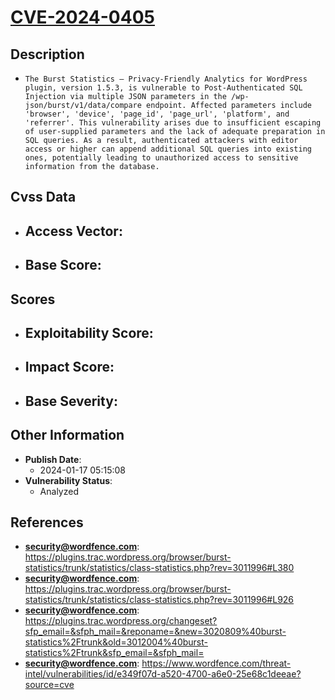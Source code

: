 
# [CVE-2024-0405](https://plugins.trac.wordpress.org/browser/burst-statistics/trunk/statistics/class-statistics.php?rev=3011996#L380)

## Description

- `The Burst Statistics – Privacy-Friendly Analytics for WordPress plugin, version 1.5.3, is vulnerable to Post-Authenticated SQL Injection via multiple JSON parameters in the /wp-json/burst/v1/data/compare endpoint. Affected parameters include 'browser', 'device', 'page_id', 'page_url', 'platform', and 'referrer'. This vulnerability arises due to insufficient escaping of user-supplied parameters and the lack of adequate preparation in SQL queries. As a result, authenticated attackers with editor access or higher can append additional SQL queries into existing ones, potentially leading to unauthorized access to sensitive information from the database.`

## Cvss Data

- **Access Vector**:
  - 
- **Base Score**:
  - 

## Scores

- **Exploitability Score**:
  - 
- **Impact Score**:
  - 
- **Base Severity**:
  - 

## Other Information

- **Publish Date**:
  - 2024-01-17 05:15:08
- **Vulnerability Status**:
  - Analyzed

## References

- **security@wordfence.com**: https://plugins.trac.wordpress.org/browser/burst-statistics/trunk/statistics/class-statistics.php?rev=3011996#L380
- **security@wordfence.com**: https://plugins.trac.wordpress.org/browser/burst-statistics/trunk/statistics/class-statistics.php?rev=3011996#L926
- **security@wordfence.com**: https://plugins.trac.wordpress.org/changeset?sfp_email=&sfph_mail=&reponame=&new=3020809%40burst-statistics%2Ftrunk&old=3012004%40burst-statistics%2Ftrunk&sfp_email=&sfph_mail=
- **security@wordfence.com**: https://www.wordfence.com/threat-intel/vulnerabilities/id/e349f07d-a520-4700-a6e0-25e68c1deeae?source=cve
